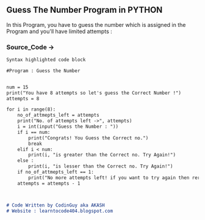 ## Guess The Number Program in PYTHON
In this Program, you have to guess the number which is assigned in the Program 
and you'll have limited attempts : 


### Source_Code ->


```markdown
Syntax highlighted code block

#Program : Guess the Number


num = 15
print("You have 8 attempts so let's guess the Correct Number !")
attempts = 8

for i in range(8):
    no_of_attmepts_left = attempts
    print("No. of attempts left ->", attempts)
    i = int(input("Guess the Number : "))
    if i == num:
        print("Congrats! You Guess the Correct no.")
        break
    elif i < num:
        print(i, "is greater than the Correct no. Try Again!")
    else :
        print(i, "is lesser than the Correct no. Try Again!")
    if no_of_attmepts_left == 1:
        print("No more attempts left! if you want to try again then rerun the Program :)")
    attempts = attempts - 1



# Code Written by CodinGuy aka AKASH
# Website : learntocode404.blogspot.com
